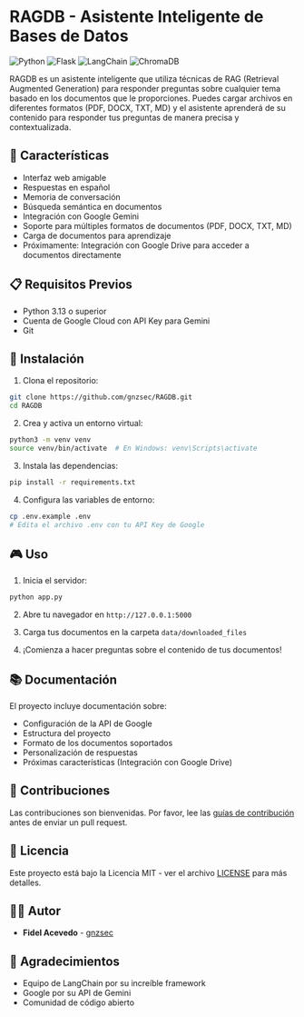 # RAGDB - Asistente Inteligente de Bases de Datos

![Python](https://img.shields.io/badge/Python-3.13-blue.svg)
![Flask](https://img.shields.io/badge/Flask-2.0-green.svg)
![LangChain](https://img.shields.io/badge/LangChain-0.3.24-orange.svg)
![ChromaDB](https://img.shields.io/badge/ChromaDB-1.0.7-purple.svg)

RAGDB es un asistente inteligente que utiliza técnicas de RAG (Retrieval Augmented Generation) para responder preguntas sobre cualquier tema basado en los documentos que le proporciones. Puedes cargar archivos en diferentes formatos (PDF, DOCX, TXT, MD) y el asistente aprenderá de su contenido para responder tus preguntas de manera precisa y contextualizada.

## 🚀 Características

- Interfaz web amigable
- Respuestas en español
- Memoria de conversación
- Búsqueda semántica en documentos
- Integración con Google Gemini
- Soporte para múltiples formatos de documentos (PDF, DOCX, TXT, MD)
- Carga de documentos para aprendizaje
- Próximamente: Integración con Google Drive para acceder a documentos directamente

## 📋 Requisitos Previos

- Python 3.13 o superior
- Cuenta de Google Cloud con API Key para Gemini
- Git

## 🔧 Instalación

1. Clona el repositorio:
```bash
git clone https://github.com/gnzsec/RAGDB.git
cd RAGDB
```

2. Crea y activa un entorno virtual:
```bash
python3 -m venv venv
source venv/bin/activate  # En Windows: venv\Scripts\activate
```

3. Instala las dependencias:
```bash
pip install -r requirements.txt
```

4. Configura las variables de entorno:
```bash
cp .env.example .env
# Edita el archivo .env con tu API Key de Google
```

## 🎮 Uso

1. Inicia el servidor:
```bash
python app.py
```

2. Abre tu navegador en `http://127.0.0.1:5000`

3. Carga tus documentos en la carpeta `data/downloaded_files`

4. ¡Comienza a hacer preguntas sobre el contenido de tus documentos!

## 📚 Documentación

El proyecto incluye documentación sobre:
- Configuración de la API de Google
- Estructura del proyecto
- Formato de los documentos soportados
- Personalización de respuestas
- Próximas características (Integración con Google Drive)

## 🤝 Contribuciones

Las contribuciones son bienvenidas. Por favor, lee las [guías de contribución](CONTRIBUTING.md) antes de enviar un pull request.

## 📄 Licencia

Este proyecto está bajo la Licencia MIT - ver el archivo [LICENSE](LICENSE) para más detalles.

## 👨‍💻 Autor

- **Fidel Acevedo** - [gnzsec](https://github.com/gnzsec)

## 🙏 Agradecimientos

- Equipo de LangChain por su increíble framework
- Google por su API de Gemini
- Comunidad de código abierto
